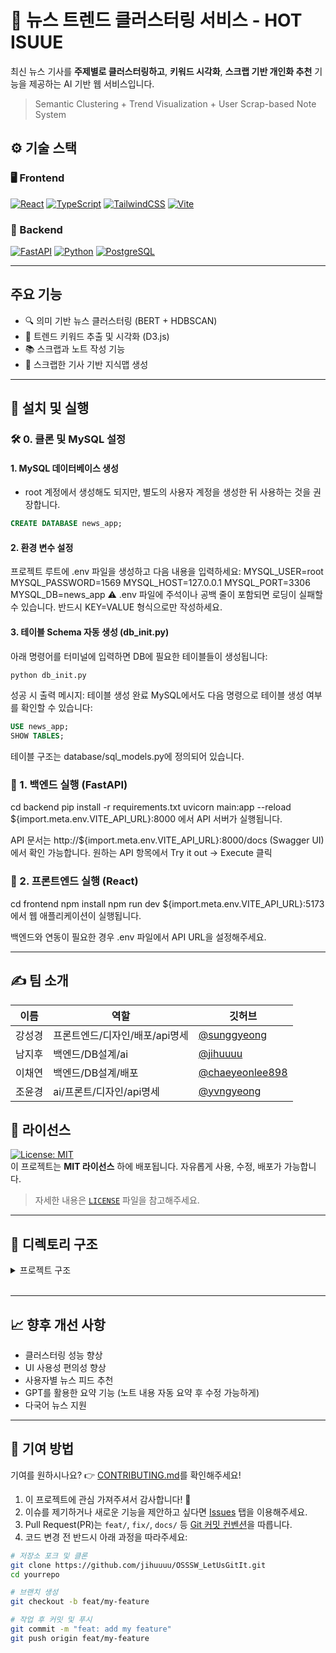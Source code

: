 # 📰 뉴스 트렌드 클러스터링 서비스 - HOT ISUUE

최신 뉴스 기사를 **주제별로 클러스터링하고**, **키워드 시각화**, **스크랩 기반 개인화 추천** 기능을 제공하는 AI 기반 웹 서비스입니다.

> Semantic Clustering + Trend Visualization + User Scrap-based Note System


## ⚙️ 기술 스택

### 🖥️ Frontend
[![React](https://img.shields.io/badge/React-20232A?style=for-the-badge&logo=react&logoColor=61DAFB)](https://reactjs.org/)
[![TypeScript](https://img.shields.io/badge/TypeScript-007ACC?style=for-the-badge&logo=typescript&logoColor=white)](https://www.typescriptlang.org/)
[![TailwindCSS](https://img.shields.io/badge/TailwindCSS-06B6D4?style=for-the-badge&logo=tailwindcss&logoColor=white)](https://tailwindcss.com/)
[![Vite](https://img.shields.io/badge/Vite-646CFF?style=for-the-badge&logo=vite&logoColor=white)](https://vitejs.dev/)

### 🔧 Backend
[![FastAPI](https://img.shields.io/badge/FastAPI-005571?style=for-the-badge&logo=fastapi&logoColor=white)](https://fastapi.tiangolo.com/)
[![Python](https://img.shields.io/badge/Python-3776AB?style=for-the-badge&logo=python&logoColor=white)](https://www.python.org/)
[![PostgreSQL](https://img.shields.io/badge/PostgreSQL-316192?style=for-the-badge&logo=postgresql&logoColor=white)](https://www.postgresql.org/)

---
## 주요 기능
- 🔍 의미 기반 뉴스 클러스터링 (BERT + HDBSCAN)
- 🧠 트렌드 키워드 추출 및 시각화 (D3.js)
- 📚 스크랩과 노트 작성 기능
- 📝 스크랩한 기사 기반 지식맵 생성
  


---
## 🚀 설치 및 실행

### 🛠️ 0. 클론 및 MySQL 설정

#### 1. MySQL 데이터베이스 생성

- root 계정에서 생성해도 되지만, 별도의 사용자 계정을 생성한 뒤 사용하는 것을 권장합니다.

```sql
CREATE DATABASE news_app;
```

#### 2. 환경 변수 설정
프로젝트 루트에 .env 파일을 생성하고 다음 내용을 입력하세요:
MYSQL_USER=root
MYSQL_PASSWORD=1569
MYSQL_HOST=127.0.0.1
MYSQL_PORT=3306
MYSQL_DB=news_app
⚠️ .env 파일에 주석이나 공백 줄이 포함되면 로딩이 실패할 수 있습니다.
반드시 KEY=VALUE 형식으로만 작성하세요.

#### 3. 테이블 Schema 자동 생성 (db_init.py)
아래 명령어를 터미널에 입력하면 DB에 필요한 테이블들이 생성됩니다:

```bash
python db_init.py
```

성공 시 출력 메시지:
테이블 생성 완료
MySQL에서도 다음 명령으로 테이블 생성 여부를 확인할 수 있습니다:

```sql
USE news_app;
SHOW TABLES;
```
테이블 구조는 database/sql_models.py에 정의되어 있습니다.

### 🔧 1. 백엔드 실행 (FastAPI)
cd backend
pip install -r requirements.txt
uvicorn main:app --reload
${import.meta.env.VITE_API_URL}:8000 에서 API 서버가 실행됩니다.

API 문서는 http://${import.meta.env.VITE_API_URL}:8000/docs (Swagger UI)에서 확인 가능합니다.
원하는 API 항목에서 Try it out → Execute 클릭

### 🎨 2. 프론트엔드 실행 (React)
cd frontend
npm install
npm run dev
${import.meta.env.VITE_API_URL}:5173 에서 웹 애플리케이션이 실행됩니다.

백엔드와 연동이 필요한 경우 .env 파일에서 API URL을 설정해주세요.

---
## ✍️  팀 소개
| 이름 | 역할 | 깃허브 |
|------|------|--------|
| 강성경 | 프론트엔드/디자인/배포/api명세 | [@sunggyeong](https://github.com/sunggyeong) |
| 남지후 | 백엔드/DB설계/ai | [@jihuuuu](https://github.com/jihuuuu) |
| 이채연 | 백엔드/DB설계/배포 | [@chaeyeonlee898](https://github.com/chaeyeonlee898) |
| 조윤경 |  ai/프론트/디자인/api명세 | [@yvngyeong](https://github.com/yvngyeong) |

## 🔐 라이선스

[![License: MIT](https://img.shields.io/badge/License-MIT-yellow.svg?style=for-the-badge)](./LICENSE)  
이 프로젝트는 **MIT 라이선스** 하에 배포됩니다. 자유롭게 사용, 수정, 배포가 가능합니다.

> 자세한 내용은 [`LICENSE`](./LICENSE) 파일을 참고해주세요.
>
> 

---

## 📁 디렉토리 구조

<details>
<summary> 프로젝트 구조 </summary>

<pre>
project/
├─ api/                   # api 목록 (필요시 확장)
│   ├─ create_app.py      # FastAPI 앱 팩토리(환경 로드, 라우터 등록) 생성
│   ├─ routes/
│   │   ├─ news.py       
│   │   ├─ cluster.py
│   │   └─ user.py
│   └─ schemas/
│       ├─ news.py
│       └─ user.py
├─ collector/             # rss 기사 크롤링
│   ├─ rss_list.py
│   └─ rss_collector.py
├─ clustering/            # 기사 클러스터링 (AI)
│   ├─ embedder.py
│   ├─ cluster.py
│   └─ pipeline.py
├─ database/
│   ├─ connection.py
│   ├─ mongo_models.py    # 선택 (필요시 확장)
│   └─ sql_models.py
├─ frontend/              # React / Streamlit
├─ data/                  # 선택
│   └─ raw/               # 선택 (RSS로 받은 기사 JSON)
├─ app.py                 # FastAPI 실행 진입점
├─ .env
├─ db_init.py             # DB 초기 생성
├─ requirements.txt       # 패키지 설치 및 의존성 주입
└─ Dockerfile             # 선택 (필요시 확장)
</details>
</pre>
<br>

---
## 📈 향후 개선 사항
- 클러스터링 성능 향상
- UI 사용성 편의성 향상  
- 사용자별 뉴스 피드 추천
- GPT를 활용한 요약 기능 (노트 내용 자동 요약 후 수정 가능하게)
- 다국어 뉴스 지원

---
## 🤝 기여 방법
기여를 원하시나요? 👉 [CONTRIBUTING.md](./CONTRIBUTING.md)를 확인해주세요!

1. 이 프로젝트에 관심 가져주셔서 감사합니다! 🙌  
2. 이슈를 제기하거나 새로운 기능을 제안하고 싶다면 [Issues](https://github.com/jihuuuu/OSSSW_LetUsGitIt/issues) 탭을 이용해주세요.
3. Pull Request(PR)는 `feat/`, `fix/`, `docs/` 등 [Git 커밋 컨벤션](https://www.conventionalcommits.org/ko/v1.0.0/)을 따릅니다.
4. 코드 변경 전 반드시 아래 과정을 따라주세요:

```bash
# 저장소 포크 및 클론
git clone https://github.com/jihuuuu/OSSSW_LetUsGitIt.git
cd yourrepo

# 브랜치 생성
git checkout -b feat/my-feature

# 작업 후 커밋 및 푸시
git commit -m "feat: add my feature"
git push origin feat/my-feature
```
